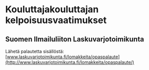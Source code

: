 Kouluttajakouluttajan kelpoisuusvaatimukset
=======


## Suomen Ilmailuliiton Laskuvarjotoimikunta

Lähetä palautetta sisällöstä: [www.laskuvarjotoimikunta.fi/lomakkeita/opaspalaute](http://www.laskuvarjotoimikunta.fi/lomakkeita/opaspalaute/)